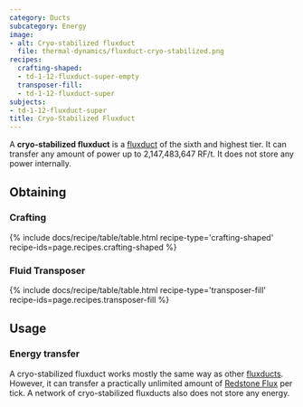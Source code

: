 ```yaml
---
category: Ducts
subcategory: Energy
image:
- alt: Cryo-stabilized fluxduct
  file: thermal-dynamics/fluxduct-cryo-stabilized.png
recipes:
  crafting-shaped:
  - td-1-12-fluxduct-super-empty
  transposer-fill:
  - td-1-12-fluxduct-super
subjects:
- td-1-12-fluxduct-super
title: Cryo-Stabilized Fluxduct
---
```


A **cryo-stabilized fluxduct** is a [fluxduct](../fluxducts/) of the sixth and
highest tier. It can transfer any amount of power up to 2,147,483,647 RF/t. It 
does not store any power internally.


Obtaining
---------

### Crafting
{% include docs/recipe/table/table.html recipe-type='crafting-shaped' recipe-ids=page.recipes.crafting-shaped %}

### Fluid Transposer
{% include docs/recipe/table/table.html recipe-type='transposer-fill' recipe-ids=page.recipes.transposer-fill %}


Usage
-----

### Energy transfer
A cryo-stabilized fluxduct works mostly the same way as other
[fluxducts](../fluxducts/). However, it can transfer a practically unlimited amount of
[Redstone Flux](/docs/redstone-flux/) per tick. A network of cryo-stabilized
fluxducts also does not store any energy.
